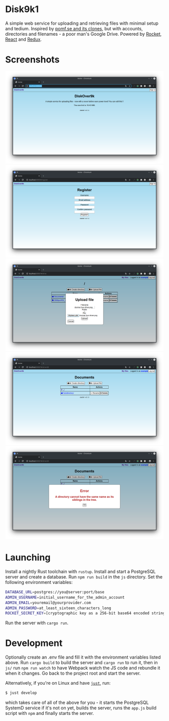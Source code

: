 # Disk9k1

A simple web service for uploading and retrieving files with minimal setup and tedium. Inspired by [pomf.se and its clones](https://github.com/tsudoko/long-live-pomf/blob/master/long-live-pomf.md), but with accounts, directories and filenames - a poor man's Google Drive.
Powered by [Rocket](https://rocket.rs), [React](https://reactjs.org/) and [Redux](https://redux.js.org).
# Screenshots
![Landing page](screenshots/landing.png)
![Registration](screenshots/registration_form.png)
![Uploading](screenshots/upload.png)
![Directory view](screenshots/directory.png)
![Error handling](screenshots/error.png)

# Launching
Install a nightly Rust toolchain with `rustup`.
Install and start a PostgreSQL server and create a database.
Run `npm run build` in the `js` directory.
Set the following environment variables:
```bash
DATABASE_URL=postgres://you@server:port/base
ADMIN_USERNAME=initial_username_for_the_admin_account
ADMIN_EMAIL=youremail@yourprovider.com
ADMIN_PASSWORD=at_least_sixteen_characters_long
ROCKET_SECRET_KEY=[cryptographic key as a 256-bit base64 encoded string]
```
Run the server with `cargo run`.
# Development
Optionally create an .env file and fill it with the environment variables listed above.
Run `cargo build` to build the server and `cargo run` to run it, then in `js/` run `npm run watch` to have Webpack watch the JS code and rebundle it when it changes.
Go back to the project root and start the server.

Alternatively, if you're on Linux and have [`just`](https://github.com/casey/just), run:
```bash
$ just develop
```
which takes care of all of the above for you - it starts the PostgreSQL SystemD service if it's not on yet, builds the server, runs the `app.js` build script with `npm` and finally starts the server.